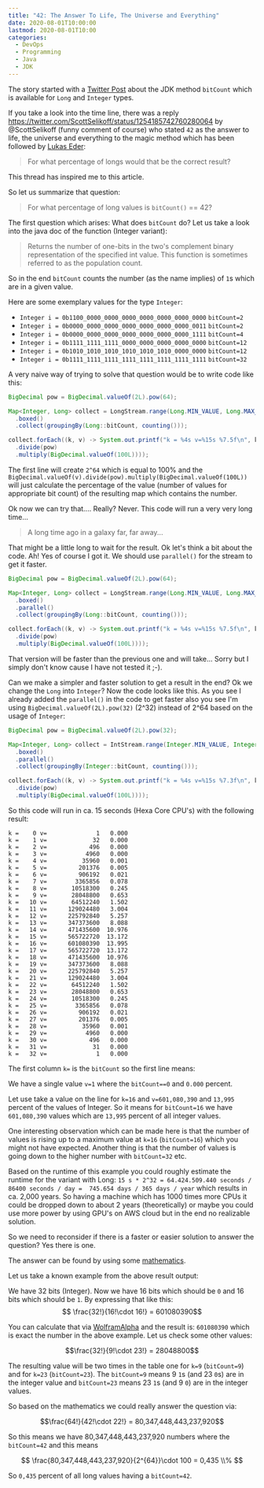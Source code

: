 ```yaml
---
title: "42: The Answer To Life, The Universe and Everything"
date: 2020-08-01T10:00:00
lastmod: 2020-08-01T10:00
categories:
  - DevOps
  - Programming
  - Java
  - JDK
---
```

The story started with a [Twitter Post](https://twitter.com/lukaseder/status/1254133314962759688) about 
the JDK method `bitCount` which is available for `Long` and `Integer` types.

If you take a look into the time line, there was a reply https://twitter.com/ScottSelikoff/status/1254185742760280064 by
@ScottSelikoff (funny comment of course) who stated `42` as the answer to life, the universe and
everything to the magic method which has been followed by
 [Lukas Eder](https://twitter.com/lukaseder/status/1254283473327710208?s=20):

> For what percentage of longs would that be the correct result?

This thread has inspired me to this article.

So let us summarize that question: 
> For what percentage of long values is `bitCount()` == 42?

The first question which arises: What does `bitCount` do? Let us take a look into the java doc of the
function (Integer variant):
> Returns the number of one-bits in the two's complement binary 
> representation of the specified int value. This function is sometimes
> referred to as the population count.

So in the end `bitCount` counts the number (as the name implies) of `1`s which are in a given value.
 
Here are some exemplary values for the type `Integer`:

* `Integer i = 0b1100_0000_0000_0000_0000_0000_0000_0000` `bitCount=2`
* `Integer i = 0b0000_0000_0000_0000_0000_0000_0000_0011` `bitCount=2`
* `Integer i = 0b0000_0000_0000_0000_0000_0000_0000_1111` `bitCount=4`
* `Integer i = 0b1111_1111_1111_0000_0000_0000_0000_0000` `bitCount=12`
* `Integer i = 0b1010_1010_1010_1010_1010_1010_0000_0000` `bitCount=12`
* `Integer i = 0b1111_1111_1111_1111_1111_1111_1111_1111` `bitCount=32`

A very naive way of trying to solve that question would be to write code like this:
```java
BigDecimal pow = BigDecimal.valueOf(2L).pow(64);

Map<Integer, Long> collect = LongStream.range(Long.MIN_VALUE, Long.MAX_VALUE)
  .boxed()
  .collect(groupingBy(Long::bitCount, counting()));

collect.forEach((k, v) -> System.out.printf("k = %4s v=%15s %7.5f\n", k, v, BigDecimal.valueOf(v)
  .divide(pow)
  .multiply(BigDecimal.valueOf(100L))));
```
The first line will create `2^64` which is equal to 100% and the 
`BigDecimal.valueOf(v).divide(pow).multiply(BigDecimal.valueOf(100L))` will just calculate the percentage
of the value (number of values for appropriate bit count) of the resulting map which contains the number.

Ok now we can try that.... Really? Never. This code will run a very very long time...

> A long time ago in a galaxy far, far away...

That might be a little long to wait for the result. Ok let's think a bit about the code. Ah! Yes of course I got it. 
We should use `parallel()` for the stream to get it faster.

```java
BigDecimal pow = BigDecimal.valueOf(2L).pow(64);

Map<Integer, Long> collect = LongStream.range(Long.MIN_VALUE, Long.MAX_VALUE)
  .boxed()
  .parallel()
  .collect(groupingBy(Long::bitCount, counting()));

collect.forEach((k, v) -> System.out.printf("k = %4s v=%15s %7.5f\n", k, v, BigDecimal.valueOf(v)
  .divide(pow)
  .multiply(BigDecimal.valueOf(100L))));
```
That version will be faster than the previous one and will take... Sorry but I simply don't know cause I have not
tested it ;-).

Can we make a simpler and faster solution to get a result in the end? 
Ok we change the `Long` into `Integer`? Now the code looks like this. As you see I already added the `parallel()`
in the code to get faster also you see I'm using `BigDecimal.valueOf(2L).pow(32)` (2^32) instead of 2^64 
based on the usage of `Integer`: 

```java
BigDecimal pow = BigDecimal.valueOf(2L).pow(32);

Map<Integer, Long> collect = IntStream.range(Integer.MIN_VALUE, Integer.MAX_VALUE)
  .boxed()
  .parallel()
  .collect(groupingBy(Integer::bitCount, counting()));

collect.forEach((k, v) -> System.out.printf("k = %4s v=%15s %7.3f\n", k, v, BigDecimal.valueOf(v)
  .divide(pow)
  .multiply(BigDecimal.valueOf(100L))));
```
So this code will run in ca. 15 seconds (Hexa Core CPU's) with the following result:

```
k =    0 v=              1   0.000
k =    1 v=             32   0.000
k =    2 v=            496   0.000
k =    3 v=           4960   0.000
k =    4 v=          35960   0.001
k =    5 v=         201376   0.005
k =    6 v=         906192   0.021
k =    7 v=        3365856   0.078
k =    8 v=       10518300   0.245
k =    9 v=       28048800   0.653
k =   10 v=       64512240   1.502
k =   11 v=      129024480   3.004
k =   12 v=      225792840   5.257
k =   13 v=      347373600   8.088
k =   14 v=      471435600  10.976
k =   15 v=      565722720  13.172
k =   16 v=      601080390  13.995
k =   17 v=      565722720  13.172
k =   18 v=      471435600  10.976
k =   19 v=      347373600   8.088
k =   20 v=      225792840   5.257
k =   21 v=      129024480   3.004
k =   22 v=       64512240   1.502
k =   23 v=       28048800   0.653
k =   24 v=       10518300   0.245
k =   25 v=        3365856   0.078
k =   26 v=         906192   0.021
k =   27 v=         201376   0.005
k =   28 v=          35960   0.001
k =   29 v=           4960   0.000
k =   30 v=            496   0.000
k =   31 v=             31   0.000
k =   32 v=              1   0.000
```

The first column `k=` is the `bitCount` so the first line means:
 
We have a single value `v=1` where the `bitCount==0` and `0.000` percent. 
 
Let use take a value on the line for `k=16` and `v=601,080,390` and `13,995` percent of the values of Integer.
So it means for `bitCount=16` we have `601,080,390` values which are `13,995` percent of all integer values.

One interesting observation which can be made here is that the number of values is rising up to a maximum value
at `k=16` (`bitCount=16`) which you might not have expected. Another thing is that the number of values is going 
down to the higher number with `bitCount=32` etc.  

Based on the runtime of this example you could roughly estimate the runtime for the variant with Long:
`15 s * 2^32 = 64.424.509.440 seconds / 86400 seconds / day =  745.654 days / 365 days / year` which 
results in ca. 2,000 years. So having a machine which has 1000 times more CPUs it could be dropped down
to about 2 years (theoretically) or maybe you could use more power by using GPU's on AWS cloud but in the end 
no realizable solution.

So we need to reconsider if there is a faster or easier solution to answer the question? Yes there is one.

The answer can be found by using some [mathematics](https://en.wikipedia.org/wiki/Permutation#Permutations_with_repetition).

Let us take a known example from the above result output:

We have 32 bits (Integer). Now we have 16 bits which should be `0` and 16 bits which should be `1`. By expressing that
like this:
$$ \frac{32!}{16!\cdot 16!} = 601080390$$ 

You can calculate that via [WolframAlpha](https://www.wolframalpha.com/input/?i=32%21%2F%2816%2116%21%29) and the result
is: `601080390` which is exact the number in the above example. Let us check some other values:

$$\frac{32!}{9!\cdot 23!} = 28048800$$

The resulting value will be two times in the table one for `k=9` (`bitCount=9`) and for `k=23` (`bitCount=23`).
The `bitCount=9` means 9 `1`s (and 23 `0`s) are in the integer value and `bitCount=23` means
23 `1`s (and 9 `0`) are in the integer values.

So based on the mathematics we could really answer the question via:

$$\frac{64!}{42!\cdot 22!} = 80,347,448,443,237,920$$

So this means we have 80,347,448,443,237,920 numbers where the `bitCount=42` and this means

$$ \frac{80,347,448,443,237,920}{2^{64}}\cdot 100 = 0,435 \\% $$

So `0,435` percent of all long values having a `bitCount=42`.

